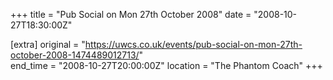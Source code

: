 +++
title = "Pub Social on Mon 27th October 2008"
date = "2008-10-27T18:30:00Z"

[extra]
original = "https://uwcs.co.uk/events/pub-social-on-mon-27th-october-2008-1474489012713/"    
end_time = "2008-10-27T20:00:00Z"
location = "The Phantom Coach"
+++



